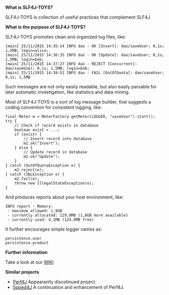 **What is SLF4J-TOYS?**

SLF4J-TOYS is collection of useful practices that complement SLF4J.

**What is the purpose of SLF4J-TOYS?**

SLF4J-TOYS promotes clean and organized log files, like:
```
[main] 25/11/2015 14:35:14 INFO dao - OK [Insert]: dao/saveUser; 0,1s; 1,5MB; login=alice; 
[main] 25/11/2015 14:36:35 INFO dao - OK [Update]: dao/saveUser; 0,1s; 1,5MB; login=bob; 
[main] 25/11/2015 14:37:27 INFO dao - REJECT [Concurrent]: dao/saveUser; 0,1s; 1,5MB; login=bob; 
[main] 25/11/2015 14:38:52 INFO dao - FAIL [OutOfQuota]: dao/saveUser; 0,1s; 1,5MB
```

Such messages are not only easily readable, but also easily parsable for later automatic investigation, like statistics and  data mining.

Most of SLF4J-TOYS is a sort of log message builder, that suggests a coding convention for consistent logging, like:
```
final Meter m = MeterFactory.getMeter(LOGGER, "saveUser").start();
try {
    // Check if record exists in database   
    boolean exist = ...;
    if (exist) {
        // Insert record into database
        m2.ok("Insert");
    } else {
        // Update record in database
        m2.ok("Update");
    }
} catch (OutOfQuotaException e) {
    m2.reject(e);
} catch (SQLException e) {
    m2.fail(e);
    throw new IllegalStateException(e);
}
```

And produces reports about your host environment, like:
```
INFO report - Memory:
 - maximum allowed: 1,9GB
 - currently allocated: 129,0MB (1,8GB more available)
 - currently used: 4,1MB (124,9MB free)
```

It further encourages simple logger names as:
```
persistence.user
persistence.product
```

**Further information**

Take a look at our [WIKI](https://github.com/useful-toys/slf4j-toys/wiki)

**Similar projects**

 * [Perf4J](http://perf4j.codehaus.org/) Appearantly discotinued project.
 * [Spped4J](http://perf4j.codehaus.org/) A continuation and enhancement of Perf4J.

